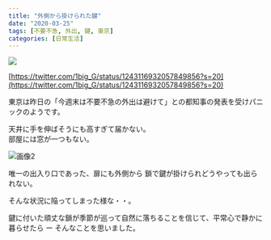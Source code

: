 ```yaml
---
title: "外側から掛けられた鍵"
date: "2020-03-25"
tags: [不要不急, 外出, 鍵, 東京]
categories: [日常生活]
---
```


![](https://assets.st-note.com/production/uploads/images/21579212/rectangle_large_type_2_cfe6f3d3cf0b72e9e91452927c4bfbc9.jpg?width=800)

[https://twitter.com/1big_G/status/1243116932057849856?s=20](https://twitter.com/1big_G/status/1243116932057849856?s=20)

東京は昨日の「今週末は不要不急の外出は避けて」との都知事の発表を受けパニックのようです。

天井に手を伸ばそうにも高すぎて届かない。  
部屋には窓が一つもない。

![画像2](/assets/na6f176addb9e_picture_pc_cab8d1f26f886a66975a2d1cf0667449.jpg)

唯一の出入り口であった、扉にも外側から 鎖で鍵が掛けられどうやっても出られない。

そんな状況に陥ってしまった様な・・。

鍵に付いた頑丈な鎖が季節が巡って自然に落ちることを信じて、平常心で静かに暮らせたら ー そんなことを思いました。
